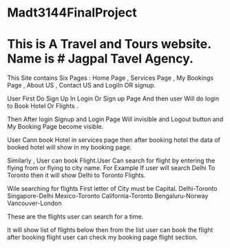 # Madt3144FinalProject
 # This is A Travel and  Tours website. Name is # Jagpal Tavel Agency.

 This Site contains Six Pages : Home Page , Services Page , My Bookings Page , About US , Contact US  and LogiIn OR signup.

User First Do Sign Up In Login Or Sign up Page  And then user  Will do login to Book Hotel Or Flights .

Then After login Signup and Login  Page Will invisible and  Logout button  and My Booking Page become visible.

User Cann book Hotel in services page then after booking hotel the data of booked hotel will show in  my booking page.

Similarly , User can book Flight.User Can search for flight by entering the flying from or flying to city name. For Example If user will search Delhi To Toronto then it will show Delhi to Toronto Flights.

Wile searching for flights First letter of City must be Capital.
Delhi-Toronto
Singapore-Delhi
Mexico-Toronto
California-Toronto
Bengaluru-Norway
Vancouver-London

These are the flights user can search for a time.

It will show list of flights  below then from the list user can book the flight after booking flight user can check my booking page flight section.
